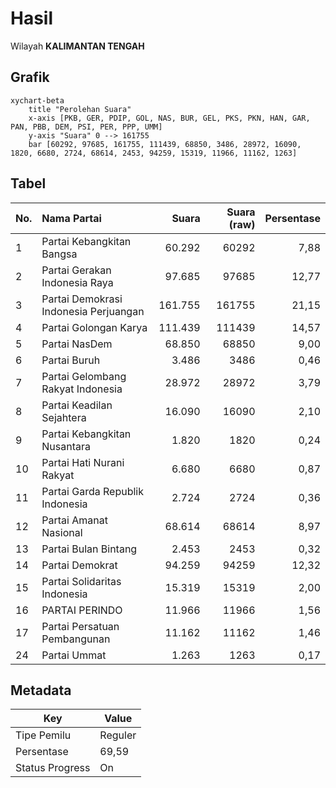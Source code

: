 # Hasil

Wilayah **KALIMANTAN TENGAH**

## Grafik

```mermaid
xychart-beta
    title "Perolehan Suara"
    x-axis [PKB, GER, PDIP, GOL, NAS, BUR, GEL, PKS, PKN, HAN, GAR, PAN, PBB, DEM, PSI, PER, PPP, UMM]
    y-axis "Suara" 0 --> 161755
    bar [60292, 97685, 161755, 111439, 68850, 3486, 28972, 16090, 1820, 6680, 2724, 68614, 2453, 94259, 15319, 11966, 11162, 1263]
```

## Tabel

| No. | Nama Partai                           | Suara   | Suara (raw) | Persentase |
|:--- |:------------------------------------- | -------:| -----------:| ----------:|
| 1   | Partai Kebangkitan Bangsa             | 60.292  | 60292       | 7,88       |
| 2   | Partai Gerakan Indonesia Raya         | 97.685  | 97685       | 12,77      |
| 3   | Partai Demokrasi Indonesia Perjuangan | 161.755 | 161755      | 21,15      |
| 4   | Partai Golongan Karya                 | 111.439 | 111439      | 14,57      |
| 5   | Partai NasDem                         | 68.850  | 68850       | 9,00       |
| 6   | Partai Buruh                          | 3.486   | 3486        | 0,46       |
| 7   | Partai Gelombang Rakyat Indonesia     | 28.972  | 28972       | 3,79       |
| 8   | Partai Keadilan Sejahtera             | 16.090  | 16090       | 2,10       |
| 9   | Partai Kebangkitan Nusantara          | 1.820   | 1820        | 0,24       |
| 10  | Partai Hati Nurani Rakyat             | 6.680   | 6680        | 0,87       |
| 11  | Partai Garda Republik Indonesia       | 2.724   | 2724        | 0,36       |
| 12  | Partai Amanat Nasional                | 68.614  | 68614       | 8,97       |
| 13  | Partai Bulan Bintang                  | 2.453   | 2453        | 0,32       |
| 14  | Partai Demokrat                       | 94.259  | 94259       | 12,32      |
| 15  | Partai Solidaritas Indonesia          | 15.319  | 15319       | 2,00       |
| 16  | PARTAI PERINDO                        | 11.966  | 11966       | 1,56       |
| 17  | Partai Persatuan Pembangunan          | 11.162  | 11162       | 1,46       |
| 24  | Partai Ummat                          | 1.263   | 1263        | 0,17       |


## Metadata

| Key             | Value   |
| --------------- | ------- |
| Tipe Pemilu     | Reguler |
| Persentase      | 69,59   |
| Status Progress | On      |



